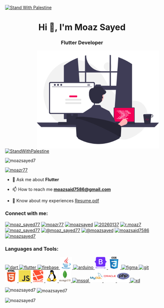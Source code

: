 [![Stand With Palestine](https://raw.githubusercontent.com/TheBSD/StandWithPalestine/main/banner-no-action.svg)](https://thebsd.github.io/StandWithPalestine)


<h1 align="center">Hi 👋, I'm Moaz Sayed</h1>
<h3 align="center">Flutter Developer</h3>

<img align="right" alt="Coding" width="400" src="https://raw.githubusercontent.com/bharathkalyans/bharathkalyans/278b30fb4be35ffe788b23cc907c92842bd78379/images/header%20image.svg">

[![StandWithPalestine](https://raw.githubusercontent.com/TheBSD/StandWithPalestine/main/badges/StandWithPalestine.svg)](https://github.com/TheBSD/StandWithPalestine/blob/main/docs/README.md)

<p align="left"> <img src="https://komarev.com/ghpvc/?username=moazsayed7&label=Profile%20views&color=0e75b6&style=flat" alt="moazsayed7" /> </p>


<p align="left"> <a href="https://twitter.com/moazr77" target="blank"><img src="https://img.shields.io/twitter/follow/moazr77?logo=twitter&style=for-the-badge" alt="moazr77" /></a> </p>

- 💬 Ask me about **Flutter**

- 📫 How to reach me **moazsaid7586@gmail.com**

- 📄 Know about my experiences [Resume.pdf](https://drive.google.com/file/d/1TyatrSOYSd7-fVYKfSu4HiqpECmd2l6-/view?usp=sharing)

<h3 align="left">Connect with me:</h3>
<p align="left">
<a href="https://codepen.io/moaz_sayed77" target="blank"><img align="center" src="https://raw.githubusercontent.com/rahuldkjain/github-profile-readme-generator/master/src/images/icons/Social/codepen.svg" alt="moaz_sayed77" height="30" width="40" /></a>
<a href="https://twitter.com/moazr77" target="blank"><img align="center" src="https://raw.githubusercontent.com/rahuldkjain/github-profile-readme-generator/master/src/images/icons/Social/twitter.svg" alt="moazr77" height="30" width="40" /></a>
<a href="https://linkedin.com/in/moazsayed" target="blank"><img align="center" src="https://raw.githubusercontent.com/rahuldkjain/github-profile-readme-generator/master/src/images/icons/Social/linked-in-alt.svg" alt="moazsayed" height="30" width="40" /></a>
<a href="https://stackoverflow.com/users/20260137" target="blank"><img align="center" src="https://raw.githubusercontent.com/rahuldkjain/github-profile-readme-generator/master/src/images/icons/Social/stack-overflow.svg" alt="20260137" height="30" width="40" /></a>
<a href="https://fb.com/r.moaz7" target="blank"><img align="center" src="https://raw.githubusercontent.com/rahuldkjain/github-profile-readme-generator/master/src/images/icons/Social/facebook.svg" alt="r.moaz7" height="30" width="40" /></a>
<a href="https://instagram.com/moaz_sayed77" target="blank"><img align="center" src="https://raw.githubusercontent.com/rahuldkjain/github-profile-readme-generator/master/src/images/icons/Social/instagram.svg" alt="moaz_sayed77" height="30" width="40" /></a>
<a href="https://medium.com/@moaz_sayed77" target="blank"><img align="center" src="https://raw.githubusercontent.com/rahuldkjain/github-profile-readme-generator/master/src/images/icons/Social/medium.svg" alt="@moaz_sayed77" height="30" width="40" /></a>
<a href="https://www.youtube.com/@moazsayed" target="blank"><img align="center" src="https://raw.githubusercontent.com/rahuldkjain/github-profile-readme-generator/master/src/images/icons/Social/youtube.svg" alt="@moazsayed" height="30" width="40" /></a>
<a href="https://www.hackerrank.com/moazsaid7586" target="blank"><img align="center" src="https://raw.githubusercontent.com/rahuldkjain/github-profile-readme-generator/master/src/images/icons/Social/hackerrank.svg" alt="moazsaid7586" height="30" width="40" /></a>
<a href="https://www.leetcode.com/moazsayed7" target="blank"><img align="center" src="https://raw.githubusercontent.com/rahuldkjain/github-profile-readme-generator/master/src/images/icons/Social/leet-code.svg" alt="moazsayed7" height="30" width="40" /></a>
</p>

<h3 align="left">Languages and Tools:</h3>
<p align="left"><a href="https://dart.dev" target="_blank" rel="noreferrer"> <img src="https://www.vectorlogo.zone/logos/dartlang/dartlang-icon.svg" alt="dart" width="40" height="40"/> </a> <a href="https://flutter.dev" target="_blank" rel="noreferrer"> <img src="https://www.vectorlogo.zone/logos/flutterio/flutterio-icon.svg" alt="flutter" width="40" height="40"/> </a><a href="https://firebase.google.com/" target="_blank" rel="noreferrer"> <img src="https://www.vectorlogo.zone/logos/firebase/firebase-icon.svg" alt="firebase" width="40" height="40"/> </a><a href="https://www.java.com" target="_blank" rel="noreferrer"> <img src="https://raw.githubusercontent.com/devicons/devicon/master/icons/java/java-original.svg" alt="java" width="40" height="40"/> </a> <a href="https://www.arduino.cc/" target="_blank" rel="noreferrer"> <img src="https://cdn.worldvectorlogo.com/logos/arduino-1.svg" alt="arduino" width="40" height="40"/> </a> <a href="https://getbootstrap.com" target="_blank" rel="noreferrer"> <img src="https://raw.githubusercontent.com/devicons/devicon/master/icons/bootstrap/bootstrap-plain-wordmark.svg" alt="bootstrap" width="40" height="40"/> </a> <a href="https://www.w3schools.com/css/" target="_blank" rel="noreferrer"> <img src="https://raw.githubusercontent.com/devicons/devicon/master/icons/css3/css3-original-wordmark.svg" alt="css3" width="40" height="40"/> </a>  <a href="https://www.figma.com/" target="_blank" rel="noreferrer"> <img src="https://www.vectorlogo.zone/logos/figma/figma-icon.svg" alt="figma" width="40" height="40"/> </a>  <a href="https://git-scm.com/" target="_blank" rel="noreferrer"> <img src="https://www.vectorlogo.zone/logos/git-scm/git-scm-icon.svg" alt="git" width="40" height="40"/> </a> <a href="https://www.w3.org/html/" target="_blank" rel="noreferrer"> <img src="https://raw.githubusercontent.com/devicons/devicon/master/icons/html5/html5-original-wordmark.svg" alt="html5" width="40" height="40"/> </a>  <a href="https://developer.mozilla.org/en-US/docs/Web/JavaScript" target="_blank" rel="noreferrer"> <img src="https://raw.githubusercontent.com/devicons/devicon/master/icons/javascript/javascript-original.svg" alt="javascript" width="40" height="40"/> </a> <a href="https://laravel.com/" target="_blank" rel="noreferrer"> <img src="https://raw.githubusercontent.com/devicons/devicon/master/icons/laravel/laravel-plain-wordmark.svg" alt="laravel" width="40" height="40"/> </a> <a href="https://www.linux.org/" target="_blank" rel="noreferrer"> <img src="https://raw.githubusercontent.com/devicons/devicon/master/icons/linux/linux-original.svg" alt="linux" width="40" height="40"/> </a> <a href="https://www.mongodb.com/" target="_blank" rel="noreferrer"> <img src="https://raw.githubusercontent.com/devicons/devicon/master/icons/mongodb/mongodb-original-wordmark.svg" alt="mongodb" width="40" height="40"/> </a> <a href="https://www.microsoft.com/en-us/sql-server" target="_blank" rel="noreferrer"> <img src="https://www.svgrepo.com/show/303229/microsoft-sql-server-logo.svg" alt="mssql" width="40" height="40"/> </a> <a href="https://www.mysql.com/" target="_blank" rel="noreferrer"> <img src="https://raw.githubusercontent.com/devicons/devicon/master/icons/mysql/mysql-original-wordmark.svg" alt="mysql" width="40" height="40"/> </a> <a href="https://www.oracle.com/" target="_blank" rel="noreferrer"> <img src="https://raw.githubusercontent.com/devicons/devicon/master/icons/oracle/oracle-original.svg" alt="oracle" width="40" height="40"/> </a> <a href="https://www.php.net" target="_blank" rel="noreferrer"> <img src="https://raw.githubusercontent.com/devicons/devicon/master/icons/php/php-original.svg" alt="php" width="40" height="40"/> </a> <a href="https://www.adobe.com/products/xd.html" target="_blank" rel="noreferrer"> <img src="https://cdn.worldvectorlogo.com/logos/adobe-xd.svg" alt="xd" width="40" height="40"/> </a> </p>

<p><img align="left" src="https://github-readme-stats.vercel.app/api/top-langs?username=moazsayed7&show_icons=true&theme=dark&locale=en&layout=compact" alt="moazsayed7" /></p>

<p>&nbsp;<img align="center" src="https://github-readme-stats.vercel.app/api?username=moazsayed7&show_icons=true&theme=dark&locale=en" alt="moazsayed7" /></p>

<p><img align="center" src="https://github-readme-streak-stats.herokuapp.com/?user=moazsayed7&theme=dark" alt="moazsayed7" /></p>
